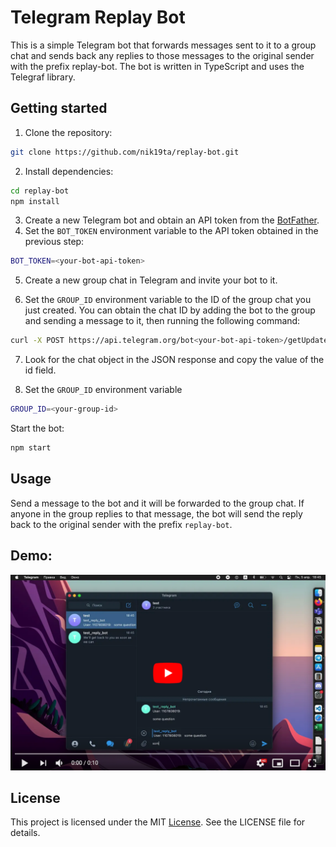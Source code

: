 # Telegram Replay Bot

This is a simple Telegram bot that forwards messages sent to it to a group chat and sends back any replies to those messages to the original sender with the prefix replay-bot. The bot is written in TypeScript and uses the Telegraf library.


## Getting started

1. Clone the repository:
```bash
git clone https://github.com/nik19ta/replay-bot.git
```

2. Install dependencies:
```bash
cd replay-bot
npm install
```

3. Create a new Telegram bot and obtain an API token from the [BotFather](https://telegram.me/BotFather).
4. Set the `BOT_TOKEN` environment variable to the API token obtained in the previous step:

```bash
BOT_TOKEN=<your-bot-api-token>
```

5. Create a new group chat in Telegram and invite your bot to it.

6. Set the `GROUP_ID` environment variable to the ID of the group chat you just created. You can obtain the chat ID by adding the bot to the group and sending a message to it, then running the following command:

```bash
curl -X POST https://api.telegram.org/bot<your-bot-api-token>/getUpdates
```

7. Look for the chat object in the JSON response and copy the value of the id field.

8. Set the `GROUP_ID` environment variable
```bash
GROUP_ID=<your-group-id>
```

Start the bot:

```bash
npm start
```

## Usage
Send a message to the bot and it will be forwarded to the group chat. If anyone in the group replies to that message, the bot will send the reply back to the original sender with the prefix `replay-bot`.

## Demo:

[![Watch the video](./screen_video.png)](https://youtu.be/TeOwEtaCdAk)

## License
This project is licensed under the MIT [License](https://github.com/nik19ta/replay-bot/blob/master/LICENSE.md). See the LICENSE file for details.
